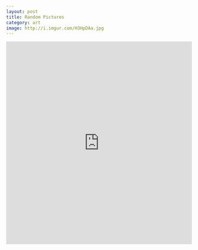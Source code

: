 ```yaml
---
layout: post
title: Random Pictures
category: art
image: http://i.imgur.com/H3HpDAa.jpg
---
```


<iframe class="imgur-album" width="100%" height="550" frameborder="0" src="http://imgur.com/a/fXd18/embed"></iframe>